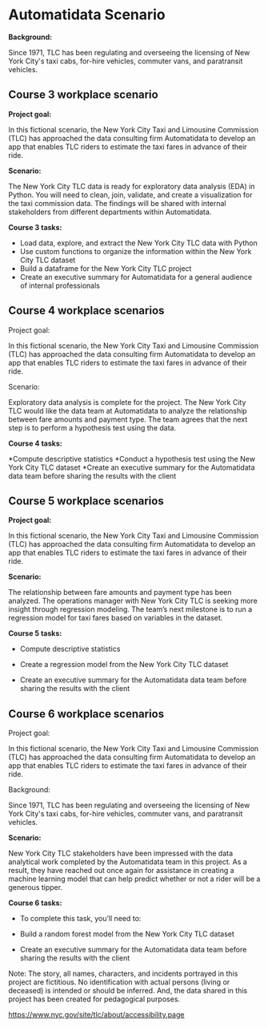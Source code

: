 # Automatidata Scenario
**Background:**

Since 1971, TLC has been regulating and overseeing the licensing of New York City's taxi cabs, for-hire vehicles, commuter vans, and paratransit vehicles.

## Course 3 workplace scenario
**Project goal:** 

In this fictional scenario, the New York City Taxi and Limousine Commission (TLC) has approached the data consulting firm Automatidata to develop an app that enables TLC riders to estimate the taxi fares in advance of their ride.


**Scenario:**

The New York City TLC data is ready for exploratory data analysis (EDA) in Python. You will need to clean, join, validate, and create a visualization for the taxi commission data. The findings will be shared with internal stakeholders from different departments within Automatidata.

**Course 3 tasks:**

- Load data, explore, and extract the New York City TLC data with Python
- Use custom functions to organize the information within the New York City TLC dataset
- Build a dataframe for the New York City TLC project
- Create an executive summary for Automatidata for a general audience of internal professionals

## Course 4 workplace scenarios

Project goal:

In this fictional scenario, the New York City Taxi and Limousine Commission (TLC) has approached the data consulting firm Automatidata to develop an app that enables TLC riders to estimate the taxi fares in advance of their ride.

Scenario:

Exploratory data analysis is complete for the project. The New York City TLC would like the data team at Automatidata to analyze the relationship between fare amounts and payment type. The team agrees that the next step is to perform a hypothesis test using the data.

**Course 4 tasks:**

*Compute descriptive statistics
*Conduct a hypothesis test using the New York City TLC dataset
*Create an executive summary for the Automatidata data team before sharing the results with the client


## Course 5 workplace scenarios

**Project goal:**

In this fictional scenario, the New York City Taxi and Limousine Commission (TLC) has approached the data consulting firm Automatidata to develop an app that enables TLC riders to estimate the taxi fares in advance of their ride.

**Scenario:**

The relationship between fare amounts and payment type has been analyzed. The operations manager with New York City TLC is seeking more insight through regression modeling. The team’s next milestone is to run a regression model for taxi fares based on variables in the dataset.

**Course 5 tasks:**

* Compute descriptive statistics

* Create a regression model from the New York City TLC dataset

* Create an executive summary for the Automatidata data team before sharing the results with the client

## Course 6 workplace scenarios

Project goal:

In this fictional scenario, the New York City Taxi and Limousine Commission (TLC) has approached the data consulting firm Automatidata to develop an app that enables TLC riders to estimate the taxi fares in advance of their ride.

Background: 

Since 1971, TLC has been regulating and overseeing the licensing of New York City's taxi cabs, for-hire vehicles, commuter vans, and paratransit vehicles.

**Scenario:**

New York City TLC stakeholders have been impressed with the data analytical work completed by the Automatidata team in this project. As a result, they have reached out once again for assistance in creating a machine learning model that can help predict whether or not a rider will be a generous tipper.

**Course 6 tasks:**

* To complete this task, you’ll need to:

* Build a random forest model from the New York City TLC dataset

* Create an executive summary for the Automatidata data team before sharing the results with the client

Note: The story, all names, characters, and incidents portrayed in this project are fictitious. No identification with actual persons (living or deceased) is intended or should be inferred. And, the data shared in this project has been created for pedagogical purposes. 


https://www.nyc.gov/site/tlc/about/accessibility.page
